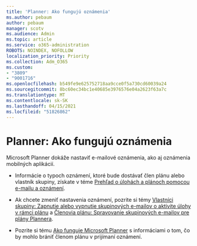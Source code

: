 ```yaml
---
title: 'Planner: Ako fungujú oznámenia'
ms.author: pebaum
author: pebaum
manager: scotv
ms.audience: Admin
ms.topic: article
ms.service: o365-administration
ROBOTS: NOINDEX, NOFOLLOW
localization_priority: Priority
ms.collection: Adm_O365
ms.custom:
- "3809"
- "9001716"
ms.openlocfilehash: b549fe9e625752718aa9cce0f5a730cd60039a24
ms.sourcegitcommit: 8bc60ec34bc1e40685e3976576e04a2623f63a7c
ms.translationtype: MT
ms.contentlocale: sk-SK
ms.lasthandoff: 04/15/2021
ms.locfileid: "51826862"
---
```

# <a name="planner-how-notifications-work"></a>Planner: Ako fungujú oznámenia

Microsoft Planner dokáže nastaviť e-mailové oznámenia, ako aj oznámenia mobilných aplikácií.

- Informácie o typoch oznámení, ktoré bude dostávať člen plánu alebo vlastník skupiny, získate v téme [Prehľad o úlohách a plánoch pomocou e-mailu a oznámení](https://support.office.com/article/Stay-on-top-of-tasks-and-plans-with-email-and-notifications-cce223d6-b0ae-43cf-a080-266e2414a859).

- Ak chcete zmeniť nastavenia oznámení, pozrite si témy [Vlastníci skupiny: Zapnutie alebo vypnutie skupinových e-mailov o aktivite úlohy v rámci plánu](https://support.office.com/article/group-owners-turn-group-emails-about-task-activity-on-or-off-for-a-plan-f1b0d681-2aa6-4ce5-9703-4614607d4cd0) a [Členovia plánu: Spravovanie skupinových e-mailov pre plány Plannera](https://support.office.com/article/plan-members-manage-group-emails-for-your-planner-plans-46f989a0-a34d-4db9-993b-dd596af7a5d2).

- Pozrite si tému [Ako funguje Microsoft Planner](https://techcommunity.microsoft.com/t5/planner-blog/how-microsoft-planner-works/ba-p/1214736#M703) s informáciami o tom, čo by mohlo brániť členom plánu v prijímaní oznámení.
